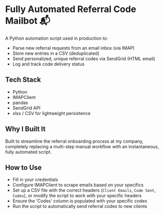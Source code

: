 # Fully Automated Referral Code Mailbot 📬

A Python automation script used in production to:
- Parse new referral requests from an email inbox (via IMAP)
- Store new entries in a CSV (deduplicated)
- Send personalized, unique referral codes via SendGrid (HTML email)
- Log and track code delivery status

## Tech Stack

- Python
- IMAPClient
- pandas
- SendGrid API
- xlsx / CSV for lightweight persistence

## Why I Built It

Built to streamline the referral onboarding process at my company, completely replacing a multi-step manual workflow with an instantaneous, fully automated script.

## How to Use

- Fill in your credentials
- Configure IMAPClient to scrape emails based on your specifics
- Set up a CSV file with the correct headers (`Client Emails`, `Code Sent`, `Codes`), or modify the script to work with your specific headers
- Ensure the 'Codes' column is populated with your specific codes
- Run the script to automatically send referral codes to new clients
